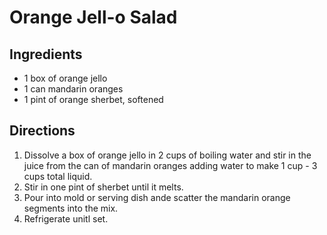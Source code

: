 # Orange Jell-o Salad

## Ingredients
* 1 box of orange jello
* 1 can mandarin oranges
* 1 pint of orange sherbet, softened

## Directions
1. Dissolve a box of orange jello in 2 cups of boiling water and stir in the juice from the can of mandarin oranges adding water to make 1 cup - 3 cups total liquid.
2. Stir in one pint of sherbet until it melts.
3. Pour into mold or serving dish ande scatter the mandarin orange segments into the mix.
4. Refrigerate unitl set.
